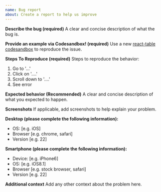 ```yaml
---
name: Bug report
about: Create a report to help us improve
---
```


**Describe the bug (required)**
A clear and concise description of what the bug is.

**Provide an example via Codesandbox! (required)**
Use a new [react-table codesandbox](https://codesandbox.io/s/m5lxzzpz69) to reproduce the issue.

**Steps To Reproduce (required)**
Steps to reproduce the behavior:

1. Go to '...'
2. Click on '....'
3. Scroll down to '....'
4. See error

**Expected behavior (Recommended)**
A clear and concise description of what you expected to happen.

**Screenshots**
If applicable, add screenshots to help explain your problem.

**Desktop (please complete the following information):**

- OS: [e.g. iOS]
- Browser [e.g. chrome, safari]
- Version [e.g. 22]

**Smartphone (please complete the following information):**

- Device: [e.g. iPhone6]
- OS: [e.g. iOS8.1]
- Browser [e.g. stock browser, safari]
- Version [e.g. 22]

**Additional context**
Add any other context about the problem here.
